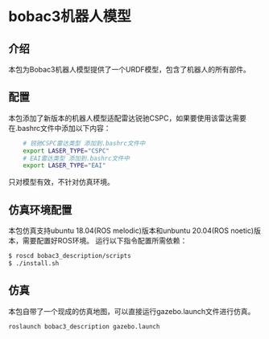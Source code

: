 # bobac3机器人模型

## 介绍

本包为Bobac3机器人模型提供了一个URDF模型，包含了机器人的所有部件。

## 配置

本包添加了新版本的机器人模型适配雷达锐驰CSPC，如果要使用该雷达需要在.bashrc文件中添加以下内容：

```bash
    # 锐驰CSPC雷达类型 添加到.bashrc文件中
    export LASER_TYPE="CSPC"
    # EAI雷达类型 添加到.bashrc文件中
    export LASER_TYPE="EAI"
```
只对模型有效，不针对仿真环境。

## 仿真环境配置
本包仿真支持ubuntu 18.04(ROS melodic)版本和unbuntu 20.04(ROS noetic)版本，需要配置好ROS环境。
运行以下指令配置所需依赖：
```bash
$ roscd bobac3_description/scripts
$ ./install.sh
```

## 仿真

本包自带了一个现成的仿真地图，可以直接运行gazebo.launch文件进行仿真。
```bash
roslaunch bobac3_description gazebo.launch
```



